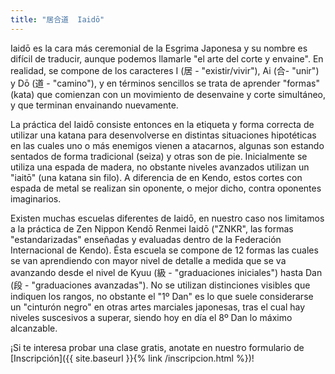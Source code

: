 ```yaml
---
title: "居合道  Iaidō"
---
```


Iaidō es la cara más ceremonial de la Esgrima Japonesa y su nombre es difícil de traducir, aunque podemos llamarle "el arte del corte y envaine". En realidad, se compone de los caracteres I (居 - "existir/vivir"), Ai (合- "unir") y Dō (道 - "camino"), y en términos sencillos se trata de aprender "formas" (kata) que comienzan con un movimiento de desenvaine y corte simultáneo, y que terminan envainando nuevamente.

La práctica del Iaidō consiste entonces en la etiqueta y forma correcta de utilizar una katana para desenvolverse en distintas situaciones hipotéticas en las cuales uno o más enemigos vienen a atacarnos, algunas son estando sentados de forma tradicional (seiza) y otras son de pie. Inicialmente se utiliza una espada de madera, no obstante niveles avanzados utilizan un "iaitō" (una katana sin filo). A diferencia de en Kendo, estos cortes con espada de metal se realizan sin oponente, o mejor dicho, contra oponentes imaginarios.

Existen muchas escuelas diferentes de Iaidō, en nuestro caso nos limitamos a la práctica de Zen Nippon Kendō Renmei Iaidō ("ZNKR", las formas "estandarizadas" enseñadas y evaluadas dentro de la Federación Internacional de Kendo). Ésta escuela se compone de 12 formas las cuales se van aprendiendo con mayor nivel de detalle a medida que se va avanzando desde el nivel de Kyuu (級 - "graduaciones iniciales") hasta Dan (段 - "graduaciones avanzadas"). No se utilizan distinciones visibles que indiquen los rangos, no obstante el "1º Dan" es lo que suele considerarse un "cinturón negro" en otras artes marciales japonesas, tras el cual hay niveles suscesivos a superar, siendo hoy en día el 8º Dan lo máximo alcanzable.

¡Si te interesa probar una clase gratis, anotate en nuestro formulario de [Inscripción]({{ site.baseurl }}{% link /inscripcion.html %})!
